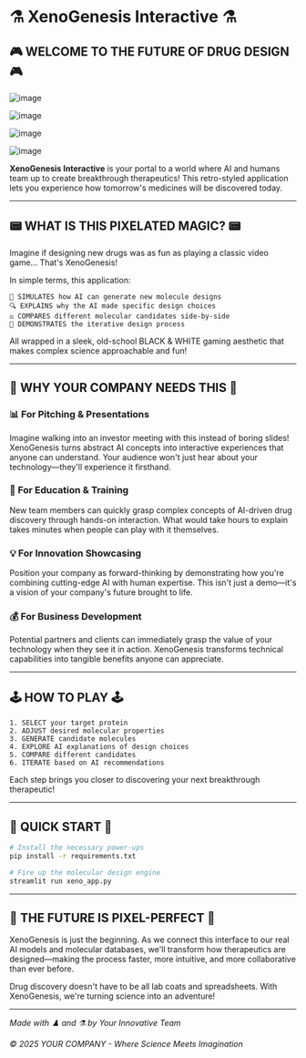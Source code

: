 # ⚗️ XenoGenesis Interactive ⚗️



## 🎮 WELCOME TO THE FUTURE OF DRUG DESIGN 🎮

![image](https://github.com/user-attachments/assets/73301174-38a9-4f70-bec6-f6e8589c1e5f)

![image](https://github.com/user-attachments/assets/c44b8268-8efb-4514-9202-9c0136287137)

![image](https://github.com/user-attachments/assets/18acff10-e85d-47b5-aed9-118be969be58)

![image](https://github.com/user-attachments/assets/64157cd5-4c46-4f0a-92b3-17add7977fed)

**XenoGenesis Interactive** is your portal to a world where AI and humans team up to create breakthrough therapeutics! This retro-styled application lets you experience how tomorrow's medicines will be discovered today.

---

## 📟 WHAT IS THIS PIXELATED MAGIC? 📟

Imagine if designing new drugs was as fun as playing a classic video game... That's XenoGenesis! 

In simple terms, this application:

```
🧪 SIMULATES how AI can generate new molecule designs
🔍 EXPLAINS why the AI made specific design choices
⚖️ COMPARES different molecular candidates side-by-side
🔄 DEMONSTRATES the iterative design process
```

All wrapped in a sleek, old-school BLACK & WHITE gaming aesthetic that makes complex science approachable and fun!

---

## 💼 WHY YOUR COMPANY NEEDS THIS 💼

### 📊 For Pitching & Presentations
Imagine walking into an investor meeting with this instead of boring slides! XenoGenesis turns abstract AI concepts into interactive experiences that anyone can understand. Your audience won't just hear about your technology—they'll experience it firsthand.

### 🧠 For Education & Training
New team members can quickly grasp complex concepts of AI-driven drug discovery through hands-on interaction. What would take hours to explain takes minutes when people can play with it themselves.

### 💡 For Innovation Showcasing
Position your company as forward-thinking by demonstrating how you're combining cutting-edge AI with human expertise. This isn't just a demo—it's a vision of your company's future brought to life.

### 💰 For Business Development
Potential partners and clients can immediately grasp the value of your technology when they see it in action. XenoGenesis transforms technical capabilities into tangible benefits anyone can appreciate.

---

## 🕹️ HOW TO PLAY 🕹️

```
1. SELECT your target protein
2. ADJUST desired molecular properties
3. GENERATE candidate molecules
4. EXPLORE AI explanations of design choices
5. COMPARE different candidates
6. ITERATE based on AI recommendations
```

Each step brings you closer to discovering your next breakthrough therapeutic!

---

## 🚀 QUICK START 🚀

```bash
# Install the necessary power-ups
pip install -r requirements.txt

# Fire up the molecular design engine
streamlit run xeno_app.py
```

---

## 🔮 THE FUTURE IS PIXEL-PERFECT 🔮

XenoGenesis is just the beginning. As we connect this interface to our real AI models and molecular databases, we'll transform how therapeutics are designed—making the process faster, more intuitive, and more collaborative than ever before.

Drug discovery doesn't have to be all lab coats and spreadsheets. With XenoGenesis, we're turning science into an adventure!

---

*Made with ♟️ and ⚗️ by Your Innovative Team*

*© 2025 YOUR COMPANY - Where Science Meets Imagination*
